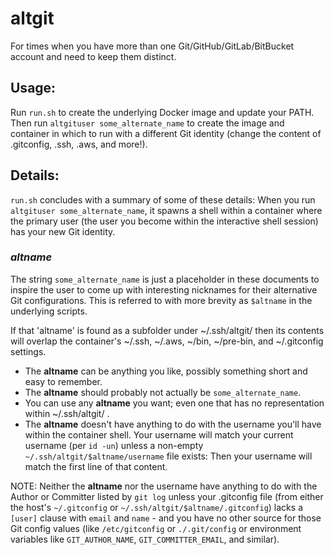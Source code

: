# altgit
For times when you have more than one Git/GitHub/GitLab/BitBucket account and need to keep them distinct.

## Usage:
Run `run.sh` to create the underlying Docker image and update your PATH.
Then run `altgituser some_alternate_name` to create the image and container in which to run with a different Git identity (change the content of .gitconfig, .ssh, .aws, and more!).


## Details:
`run.sh` concludes with a summary of some of these details: When you run `altgituser some_alternate_name`, it spawns a shell within a container where the primary user (the user you become within the interactive shell session) has your new Git identity.

### _**altname**_
The string `some_alternate_name` is just a placeholder in these documents to inspire the user to come up with interesting nicknames for their alternative Git configurations. This is referred to with more brevity as `$altname` in the underlying scripts.

If that 'altname' is found as a subfolder under ~/.ssh/altgit/ then its contents will overlap the container's ~/.ssh, ~/.aws, ~/bin, ~/pre-bin, and ~/.gitconfig settings.

* The **altname** can be anything you like, possibly something short and easy to remember.
* The **altname** should probably not actually be `some_alternate_name`.
* You can use any **altname** you want; even one that has no representation within ~/.ssh/altgit/ .
* The **altname** doesn't have anything to do with the username you'll have within the container shell. Your username will match your current username (per `id -un`) unless a non-empty `~/.ssh/altgit/$altname/username` file exists: Then your username will match the first line of that content.

NOTE: Neither the **altname** nor the username have anything to do with the Author or Committer listed by `git log` unless your .gitconfig file (from either the host's `~/.gitconfig` or `~/.ssh/altgit/$altname/.gitconfig`) lacks a `[user]` clause with `email` and `name` - and you have no other source for those Git config values (like `/etc/gitconfig` or `./.git/config` or environment variables like `GIT_AUTHOR_NAME`, `GIT_COMMITTER_EMAIL`, and similar).
